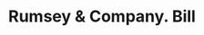 ---
doi: 10.7916/D8SF47BJ
date_other: '1890'
date_other_textual: 1890-1899
form: printed ephemera
genre:
- Invoices
name:
- Rumsey & Company
object_in_context_url: https://biggert.cul.columbia.edu/items/view/ave_biggert_01202
subject_hierarchical_geographic:
- Seneca Falls, New York, United States
subject_name:
- Rumsey & Company
title: Rumsey & Company. Bill
sort_title: Rumsey & Company. Bill
call_number: ave_biggert_01202
coordinates:
- 42.90861111111111,-76.79805555555555
pid: ave_biggert_01202
identifiers: ave_biggert_01202
thumbnail: https://derivativo-3.library.columbia.edu/iiif/2/ldpd:343352/full/!256,256/0/native.jpg
permalink: "/items/ave_biggert_01202/"
layout: iiif-image-page
---